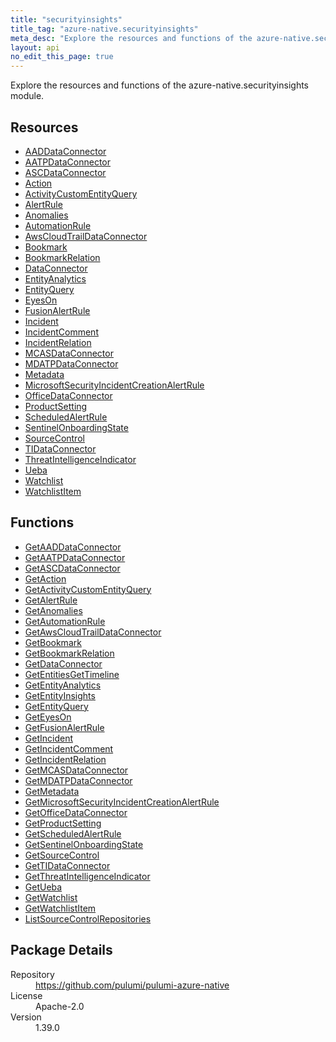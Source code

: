 ```yaml
---
title: "securityinsights"
title_tag: "azure-native.securityinsights"
meta_desc: "Explore the resources and functions of the azure-native.securityinsights module."
layout: api
no_edit_this_page: true
---
```


<!-- WARNING: this file was generated by Pulumi Docs Generator. -->
<!-- Do not edit by hand unless you're certain you know what you are doing! -->

Explore the resources and functions of the azure-native.securityinsights module.

<h2 id="resources">Resources</h2>
<ul class="api">
    <li><a href="aaddataconnector" title="AADDataConnector"><span class="api-symbol api-symbol--resource"></span>AADDataConnector</a></li>
    <li><a href="aatpdataconnector" title="AATPDataConnector"><span class="api-symbol api-symbol--resource"></span>AATPDataConnector</a></li>
    <li><a href="ascdataconnector" title="ASCDataConnector"><span class="api-symbol api-symbol--resource"></span>ASCDataConnector</a></li>
    <li><a href="action" title="Action"><span class="api-symbol api-symbol--resource"></span>Action</a></li>
    <li><a href="activitycustomentityquery" title="ActivityCustomEntityQuery"><span class="api-symbol api-symbol--resource"></span>ActivityCustomEntityQuery</a></li>
    <li><a href="alertrule" title="AlertRule"><span class="api-symbol api-symbol--resource"></span>AlertRule</a></li>
    <li><a href="anomalies" title="Anomalies"><span class="api-symbol api-symbol--resource"></span>Anomalies</a></li>
    <li><a href="automationrule" title="AutomationRule"><span class="api-symbol api-symbol--resource"></span>AutomationRule</a></li>
    <li><a href="awscloudtraildataconnector" title="AwsCloudTrailDataConnector"><span class="api-symbol api-symbol--resource"></span>AwsCloudTrailDataConnector</a></li>
    <li><a href="bookmark" title="Bookmark"><span class="api-symbol api-symbol--resource"></span>Bookmark</a></li>
    <li><a href="bookmarkrelation" title="BookmarkRelation"><span class="api-symbol api-symbol--resource"></span>BookmarkRelation</a></li>
    <li><a href="dataconnector" title="DataConnector"><span class="api-symbol api-symbol--resource"></span>DataConnector</a></li>
    <li><a href="entityanalytics" title="EntityAnalytics"><span class="api-symbol api-symbol--resource"></span>EntityAnalytics</a></li>
    <li><a href="entityquery" title="EntityQuery"><span class="api-symbol api-symbol--resource"></span>EntityQuery</a></li>
    <li><a href="eyeson" title="EyesOn"><span class="api-symbol api-symbol--resource"></span>EyesOn</a></li>
    <li><a href="fusionalertrule" title="FusionAlertRule"><span class="api-symbol api-symbol--resource"></span>FusionAlertRule</a></li>
    <li><a href="incident" title="Incident"><span class="api-symbol api-symbol--resource"></span>Incident</a></li>
    <li><a href="incidentcomment" title="IncidentComment"><span class="api-symbol api-symbol--resource"></span>IncidentComment</a></li>
    <li><a href="incidentrelation" title="IncidentRelation"><span class="api-symbol api-symbol--resource"></span>IncidentRelation</a></li>
    <li><a href="mcasdataconnector" title="MCASDataConnector"><span class="api-symbol api-symbol--resource"></span>MCASDataConnector</a></li>
    <li><a href="mdatpdataconnector" title="MDATPDataConnector"><span class="api-symbol api-symbol--resource"></span>MDATPDataConnector</a></li>
    <li><a href="metadata" title="Metadata"><span class="api-symbol api-symbol--resource"></span>Metadata</a></li>
    <li><a href="microsoftsecurityincidentcreationalertrule" title="MicrosoftSecurityIncidentCreationAlertRule"><span class="api-symbol api-symbol--resource"></span>MicrosoftSecurityIncidentCreationAlertRule</a></li>
    <li><a href="officedataconnector" title="OfficeDataConnector"><span class="api-symbol api-symbol--resource"></span>OfficeDataConnector</a></li>
    <li><a href="productsetting" title="ProductSetting"><span class="api-symbol api-symbol--resource"></span>ProductSetting</a></li>
    <li><a href="scheduledalertrule" title="ScheduledAlertRule"><span class="api-symbol api-symbol--resource"></span>ScheduledAlertRule</a></li>
    <li><a href="sentinelonboardingstate" title="SentinelOnboardingState"><span class="api-symbol api-symbol--resource"></span>SentinelOnboardingState</a></li>
    <li><a href="sourcecontrol" title="SourceControl"><span class="api-symbol api-symbol--resource"></span>SourceControl</a></li>
    <li><a href="tidataconnector" title="TIDataConnector"><span class="api-symbol api-symbol--resource"></span>TIDataConnector</a></li>
    <li><a href="threatintelligenceindicator" title="ThreatIntelligenceIndicator"><span class="api-symbol api-symbol--resource"></span>ThreatIntelligenceIndicator</a></li>
    <li><a href="ueba" title="Ueba"><span class="api-symbol api-symbol--resource"></span>Ueba</a></li>
    <li><a href="watchlist" title="Watchlist"><span class="api-symbol api-symbol--resource"></span>Watchlist</a></li>
    <li><a href="watchlistitem" title="WatchlistItem"><span class="api-symbol api-symbol--resource"></span>WatchlistItem</a></li>
</ul>

<h2 id="functions">Functions</h2>
<ul class="api">
    <li><a href="getaaddataconnector" title="GetAADDataConnector"><span class="api-symbol api-symbol--function"></span>GetAADDataConnector</a></li>
    <li><a href="getaatpdataconnector" title="GetAATPDataConnector"><span class="api-symbol api-symbol--function"></span>GetAATPDataConnector</a></li>
    <li><a href="getascdataconnector" title="GetASCDataConnector"><span class="api-symbol api-symbol--function"></span>GetASCDataConnector</a></li>
    <li><a href="getaction" title="GetAction"><span class="api-symbol api-symbol--function"></span>GetAction</a></li>
    <li><a href="getactivitycustomentityquery" title="GetActivityCustomEntityQuery"><span class="api-symbol api-symbol--function"></span>GetActivityCustomEntityQuery</a></li>
    <li><a href="getalertrule" title="GetAlertRule"><span class="api-symbol api-symbol--function"></span>GetAlertRule</a></li>
    <li><a href="getanomalies" title="GetAnomalies"><span class="api-symbol api-symbol--function"></span>GetAnomalies</a></li>
    <li><a href="getautomationrule" title="GetAutomationRule"><span class="api-symbol api-symbol--function"></span>GetAutomationRule</a></li>
    <li><a href="getawscloudtraildataconnector" title="GetAwsCloudTrailDataConnector"><span class="api-symbol api-symbol--function"></span>GetAwsCloudTrailDataConnector</a></li>
    <li><a href="getbookmark" title="GetBookmark"><span class="api-symbol api-symbol--function"></span>GetBookmark</a></li>
    <li><a href="getbookmarkrelation" title="GetBookmarkRelation"><span class="api-symbol api-symbol--function"></span>GetBookmarkRelation</a></li>
    <li><a href="getdataconnector" title="GetDataConnector"><span class="api-symbol api-symbol--function"></span>GetDataConnector</a></li>
    <li><a href="getentitiesgettimeline" title="GetEntitiesGetTimeline"><span class="api-symbol api-symbol--function"></span>GetEntitiesGetTimeline</a></li>
    <li><a href="getentityanalytics" title="GetEntityAnalytics"><span class="api-symbol api-symbol--function"></span>GetEntityAnalytics</a></li>
    <li><a href="getentityinsights" title="GetEntityInsights"><span class="api-symbol api-symbol--function"></span>GetEntityInsights</a></li>
    <li><a href="getentityquery" title="GetEntityQuery"><span class="api-symbol api-symbol--function"></span>GetEntityQuery</a></li>
    <li><a href="geteyeson" title="GetEyesOn"><span class="api-symbol api-symbol--function"></span>GetEyesOn</a></li>
    <li><a href="getfusionalertrule" title="GetFusionAlertRule"><span class="api-symbol api-symbol--function"></span>GetFusionAlertRule</a></li>
    <li><a href="getincident" title="GetIncident"><span class="api-symbol api-symbol--function"></span>GetIncident</a></li>
    <li><a href="getincidentcomment" title="GetIncidentComment"><span class="api-symbol api-symbol--function"></span>GetIncidentComment</a></li>
    <li><a href="getincidentrelation" title="GetIncidentRelation"><span class="api-symbol api-symbol--function"></span>GetIncidentRelation</a></li>
    <li><a href="getmcasdataconnector" title="GetMCASDataConnector"><span class="api-symbol api-symbol--function"></span>GetMCASDataConnector</a></li>
    <li><a href="getmdatpdataconnector" title="GetMDATPDataConnector"><span class="api-symbol api-symbol--function"></span>GetMDATPDataConnector</a></li>
    <li><a href="getmetadata" title="GetMetadata"><span class="api-symbol api-symbol--function"></span>GetMetadata</a></li>
    <li><a href="getmicrosoftsecurityincidentcreationalertrule" title="GetMicrosoftSecurityIncidentCreationAlertRule"><span class="api-symbol api-symbol--function"></span>GetMicrosoftSecurityIncidentCreationAlertRule</a></li>
    <li><a href="getofficedataconnector" title="GetOfficeDataConnector"><span class="api-symbol api-symbol--function"></span>GetOfficeDataConnector</a></li>
    <li><a href="getproductsetting" title="GetProductSetting"><span class="api-symbol api-symbol--function"></span>GetProductSetting</a></li>
    <li><a href="getscheduledalertrule" title="GetScheduledAlertRule"><span class="api-symbol api-symbol--function"></span>GetScheduledAlertRule</a></li>
    <li><a href="getsentinelonboardingstate" title="GetSentinelOnboardingState"><span class="api-symbol api-symbol--function"></span>GetSentinelOnboardingState</a></li>
    <li><a href="getsourcecontrol" title="GetSourceControl"><span class="api-symbol api-symbol--function"></span>GetSourceControl</a></li>
    <li><a href="gettidataconnector" title="GetTIDataConnector"><span class="api-symbol api-symbol--function"></span>GetTIDataConnector</a></li>
    <li><a href="getthreatintelligenceindicator" title="GetThreatIntelligenceIndicator"><span class="api-symbol api-symbol--function"></span>GetThreatIntelligenceIndicator</a></li>
    <li><a href="getueba" title="GetUeba"><span class="api-symbol api-symbol--function"></span>GetUeba</a></li>
    <li><a href="getwatchlist" title="GetWatchlist"><span class="api-symbol api-symbol--function"></span>GetWatchlist</a></li>
    <li><a href="getwatchlistitem" title="GetWatchlistItem"><span class="api-symbol api-symbol--function"></span>GetWatchlistItem</a></li>
    <li><a href="listsourcecontrolrepositories" title="ListSourceControlRepositories"><span class="api-symbol api-symbol--function"></span>ListSourceControlRepositories</a></li>
</ul>

<h2 id="package-details">Package Details</h2>
<dl class="package-details">
	<dt>Repository</dt>
	<dd><a href="https://github.com/pulumi/pulumi-azure-native">https://github.com/pulumi/pulumi-azure-native</a></dd>
	<dt>License</dt>
	<dd>Apache-2.0</dd>
	<dt>Version</dt>
	<dd>1.39.0</dd>
</dl>

